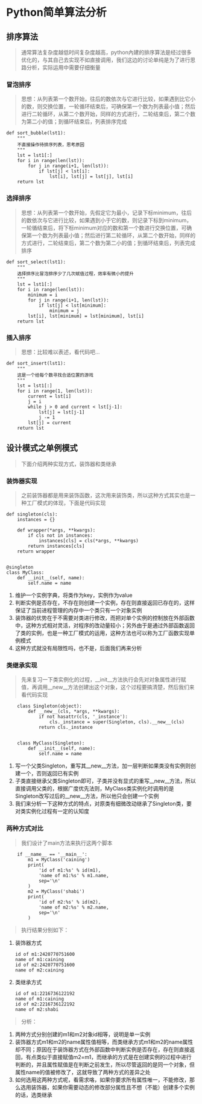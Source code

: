# Python简单算法分析 #
## 排序算法 ##
> 通常算法复杂度越低时间复杂度越高，python內建的排序算法是经过很多优化的，与其自己去实现不如直接调用，我们这边的讨论单纯是为了进行思路分析，实际运用中需要仔细衡量
### 冒泡排序 ###
> 思想：从列表第一个数开始，往后的数依次与它进行比较，如果遇到比它小的数，则交换位置，一轮循环结束后，可确保第一个数为列表最小值；然后进行二轮循环，从第二个数开始，同样的方式进行，二轮结束后，第二个数为第二小的值；到循环结束后，列表排序完成

	def sort_bubble(lst1):
	    """
		不直接操作待排序列表，思考原因
	    """
	    lst = lst1[:]
	    for i in range(len(lst)):
	        for j in range(i+1, len(lst)):
	            if lst[j] < lst[i]:
	                lst[i], lst[j] = lst[j], lst[i]
	    return lst
### 选择排序 ###
> 思想：从列表第一个数开始，先假定它为最小，记录下标minimum，往后的数依次与它进行比较，如果遇到小于它的数，则记录下标到minimum，一轮循结束后，将下标minimum对应的数和第一个数进行交换位置，可确保第一个数为列表最小值；然后进行第二轮循环，从第二个数开始，同样的方式进行，二轮结束后，第二个数为第二小的值；到循环结束后，列表完成排序

	def sort_select(lst1):
	    """
		选择排序比冒泡排序少了几次赋值过程，效率有微小的提升
	    """
	    lst = lst1[:]
	    for i in range(len(lst)):
	        minimum = i
	        for j in range(i+1, len(lst)):
	            if lst[j] < lst[minimum]:
	                minimum = j
	        lst[i], lst[minimum] = lst[minimum], lst[i]
	    return lst
### 插入排序 ###
> 思想：比较难以表述，看代码吧...

	def sort_insert(lst1):
	    """
	    这是一个给每个数寻找合适位置的游戏
	    """
	    lst = lst1[:]
	    for i in range(1, len(lst)):
	        current = lst[i]
	        j = i
	        while j > 0 and current < lst[j-1]:
	            lst[j] = lst[j-1]
	            j -= 1
	        lst[j] = current
	    return lst
## 设计模式之单例模式 ##
> 下面介绍两种实现方式，装饰器和类继承

### 装饰器实现 ###
> 之前装饰器都是用来装饰函数，这次用来装饰类，所以这种方式其实也是一种工厂模式的体现，下面是代码实现
	
	def singleton(cls):
	    instances = {}
	
	    def wrapper(*args, **kwargs):
	        if cls not in instances:
	            instances[cls] = cls(*args, **kwargs)
	        return instances[cls]
	    return wrapper
	
	
	@singleton
	class MyClass:
	    def __init__(self, name):
	        self.name = name
	
1.	维护一个实例字典，将类作为key，实例作为value
2.	判断实例是否存在，不存在则创建一个实例，存在则直接返回已存在的，这样保证了当前进程管理的内存中一个类只有一个对象实例
3.	装饰器的优势在于不需要对类进行修改，而把对单个实例的控制放在外部函数中，这种方式相对灵活，对程序的改动量较小；另外由于是通过外部函数返回了类的实例，也是一种工厂模式的运用，这种方法也可以称为工厂函数实现单例模式
4.	这种方式就没有局限性吗，也不是，后面我们再来分析

### 类继承实现 ###
> 先来复习一下类实例化的过程，\__init\__方法执行会先对对象属性进行赋值，再调用\__new\__方法创建出这个对象，这个过程要搞清楚，然后我们来看代码实现

	    class Singleton(object):
	        def __new__(cls, *args, **kwargs):
	            if not hasattr(cls, '_instance'):
	                cls._instance = super(Singleton, cls).__new__(cls)
	            return cls._instance
	    
	    
	    class MyClass(Singleton):
	        def __init__(self, name):
	            self.name = name
1.	写一个父类Singleton，重写其\__new\__方法，加一层判断如果类没有实例则创建一个，否则返回已有实例
2.	子类直接继承父类Singleton即可，子类并没有显式的重写\__new__方法，所以直接调用父类的，根据广度优先法则，MyClass类实例化时调用的是Singleton改写过后的\__new\__方法，所以他只会创建一个实例
3.	我们来分析一下这种方式的特点，对原类有细微改动继承了Singleton类，要对类实例化过程有一定的认知度

### 两种方式对比 ###
> 我们设计了main方法来执行这两个脚本

	    if __name__ == '__main__':
	        m1 = MyClass('caining')
	        print(
	            'id of m1:%s' % id(m1),
	            'name of m1:%s' % m1.name,
	            sep='\n'
	        )
	        m2 = MyClass('shabi')
	        print(
	            'id of m2:%s' % id(m2),
	            'name of m2:%s' % m2.name,
	            sep='\n'
	        )
> 执行结果分别如下：

1.	装饰器方式

		id of m1:2420770751600
		name of m1:caining
		id of m2:2420770751600
		name of m2:caining
2.	类继承方式
		
		id of m1:2216736122192
		name of m1:caining
		id of m2:2216736122192
		name of m2:shabi

> 分析：

1.	两种方式分别创建的m1和m2对象id相等，说明是单一实例
2.	装饰器方式m1和m2的name属性值相等，而类继承方式m1和m2的name属性却不同；原因在于装饰器方式在外部函数中判断实例是否存在，存在则直接返回，有点类似于直接赋值m2=m1，而继承的方式是在创建实例的过程中进行判断的，并且属性赋值是在判断之前发生，所以尽管返回的是同一个对象，但属性name的值被修改了，这就导致了两种方式的差异之处
3.	如何选用这两种方式呢，看需求咯，如果你要求所有属性唯一，不能修改，那么选用装饰器，如果你需要动态的修改部分属性且不想（不能）创建多个实例的话，选类继承

